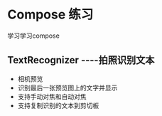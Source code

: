 # Compose 练习

学习学习compose

## TextRecognizer ----拍照识别文本

- 相机预览
- 识别最后一张预览图上的文字并显示
- 支持手动对焦和自动对焦
- 支持复制识别的文本到剪切板